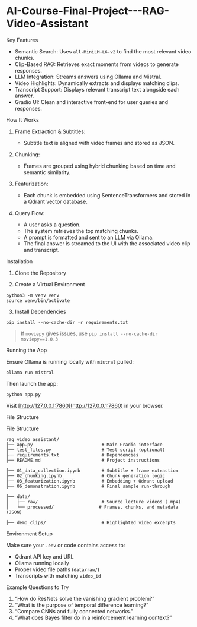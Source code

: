 # AI-Course-Final-Project---RAG-Video-Assistant

Key Features

- Semantic Search: Uses `all-MiniLM-L6-v2` to find the most relevant video chunks.
- Clip-Based RAG: Retrieves exact moments from videos to generate responses.
- LLM Integration: Streams answers using Ollama and Mistral.
- Video Highlights: Dynamically extracts and displays matching clips.
- Transcript Support: Displays relevant transcript text alongside each answer.
- Gradio UI: Clean and interactive front-end for user queries and responses.

How It Works

1. Frame Extraction & Subtitles:
   - Subtitle text is aligned with video frames and stored as JSON.

2. Chunking:
   - Frames are grouped using hybrid chunking based on time and semantic similarity.

3. Featurization:
   - Each chunk is embedded using SentenceTransformers and stored in a Qdrant vector database.

4. Query Flow:
   - A user asks a question.
   - The system retrieves the top matching chunks.
   - A prompt is formatted and sent to an LLM via Ollama.
   - The final answer is streamed to the UI with the associated video clip and transcript.


Installation

1. Clone the Repository

2. Create a Virtual Environment
```
python3 -m venv venv
source venv/bin/activate
```
3. Install Dependencies
```
pip install --no-cache-dir -r requirements.txt
```
> If `moviepy` gives issues, use `pip install --no-cache-dir moviepy==1.0.3`


Running the App

Ensure Ollama is running locally with `mistral` pulled:
```
ollama run mistral
```
Then launch the app:
```
python app.py
```

Visit [http://127.0.0.1:7860](http://127.0.0.1:7860) in your browser.


File Structure

File Structure
```
rag_video_assistant/
├── app.py                          # Main Gradio interface
├── test_files.py                   # Test script (optional)
├── requirements.txt                # Dependencies
├── README.md                       # Project instructions

├── 01_data_collection.ipynb        # Subtitle + frame extraction
├── 02_chunking.ipynb               # Chunk generation logic
├── 03_featurization.ipynb          # Embedding + Qdrant upload
├── 06_demonstration.ipynb          # Final sample run-through

├── data/
│   ├── raw/                        # Source lecture videos (.mp4)
│   └── processed/                 # Frames, chunks, and metadata (JSON)

├── demo_clips/                     # Highlighted video excerpts
```


Environment Setup

Make sure your `.env` or code contains access to:

- Qdrant API key and URL
- Ollama running locally
- Proper video file paths (`data/raw/`)
- Transcripts with matching `video_id`

Example Questions to Try

1. “How do ResNets solve the vanishing gradient problem?”
2. “What is the purpose of temporal difference learning?”
3. “Compare CNNs and fully connected networks.”
4. “What does Bayes filter do in a reinforcement learning context?”


